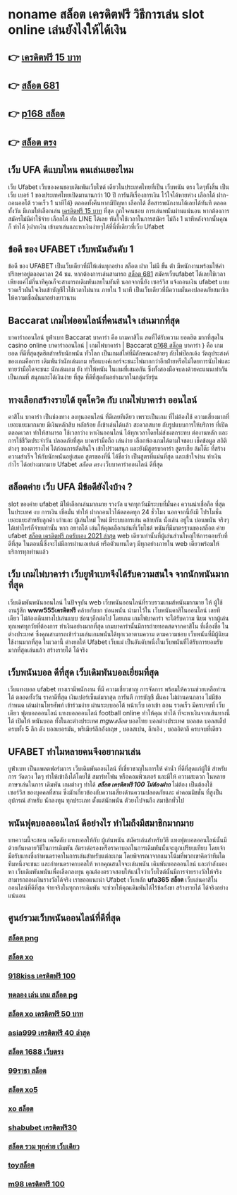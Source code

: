 # noname สล็อต เครดิตฟรี วิธีการเล่น slot online  เล่นยังไงให้ได้เงิน

## 👉 [เครดิตฟรี 15 บาท](https://www.ufaeat.com/)
## 👉 [สล็อต 681](https://www.ufaeat.com/regis-ufabet-master-free/)
## 👉 [p168 สล็อต](https://www.ufaeat.com/ufabet-master-login/)
## 👉 [สล็อต ตรง](https://www.ufaeat.com/regis-ufabet-master-free/)

## เว็บ UFA  ดีแบบไหน คนเล่นเยอะไหม

 เว็บ Ufabet เว็บของคนชอบเดิมพันเว็บไซต์ เดียวในประเทศไทยที่เป็น เว็บพนัน ตรง   ใดๆทั้งสิ้น เป็นเว็บ เบอร์ 1 ของประเทศไทยเปิดมานานกว่า 10 ปี การันตีเรื่องการเงิน ไว้ใจได้หายห่วง  เลือกได้  ฝาก-ถอนออโต้ รวดเร็ว 1 นาทีได้} ตลอดทั้งคืนหากมีปัญหา เลือกได้  สื่อสารพนักงานได้เลยได้ทันที  ตลอดทั้งวัน  มีเกมให้เลือกเล่น [เครดิตฟรี 15 บาท](https://www.ufaeat.com/regis-ufabet-master-free/) ที่สุด ถูกใจคนชอบ การเล่นพนันผ่านแน่นอน หากต้องการ  สมัครไม่มีค่าใช้จ่าย เลือกได้ ทัก LINE  ได้เลย ทันใจใช้เวลาในการสมัคร ไม่ถึง 1 นาทีหลังจากนั้นคุณก็ ทำได้ }ฝากเงิน เข้ามาเล่นและหาเงินง่ายๆได้ที่นี่ที่เดียวที่เว็บ Ufabet 


## ข้อดี ของ UFABET เว็บพนันอันดับ 1

ข้อดี ของ UFABET เป็นเว็บเดียวที่มีให้เล่นทุกอย่าง  สล็อต ฝาก ไม่มี ขั้น ต่ํา มีพนักงานพร้อมให้คำปรึกษาอยู่ตลอดเวลา 24 ชม. หากต้องการเล่นสามารถ [สล็อต 681](https://www.ufaeat.com/ufabet-master-login/)  สมัครเว็บufabet  ได้เลยใช้เวลาเพียงแค่ไม่กี่นาทีคุณก็จะสามารถเดิมพันเลยในทันที นอกจากนี้ยัง เซอร์วิส   แจ้งถอนเงิน ufabet  แบบรวดเร็วมันใจเงินเข้าบัญชีไวใช้เวลาไม่นาน ภายใน 1 นาที เป็นเว็บเดียวที่มีความมั่นคงปลอดภัยสมาชิกให้ความเชื่อมั่นมาอย่างยาวนาน


##  Baccarat  เกมไพ่ออนไลน์ที่คนสนใจ  เล่นมากที่สุด

บาคาร่าออนไลน์   ยูฟ่าเบท   Baccarat บาคาร่า  คือ เกมคาสิโน สดที่ได้รับความ ยอดฮิต มากที่สุดใน casino online  บาคาร่าออนไลน์ | เกมไพ่บาคาร่า | Baccarat [p168 สล็อต](https://www.ufaeat.com/regis-ufabet-master-free/) บาคาร่า } คือ เกมยอด ที่ดีที่สุดสุดฮิตสำหรับนักพนัน ทั่วโลก เป็นเกมส์ไพ่ที่มีลักษณะคล้ายๆ กับไพ่ป๊อกเด้ง วัตถุประสงค์ของเกมคือการ เดิมพันว่านักเล่นเกม หรือแบงค์เกอร์จะชนะไพ่มากกว่าอีกฝ่ายหรือไม่โดยการนับไพ่และทายว่ามือใดจะชนะ นักเล่นเกม ยัง   ทำให้พนัน ในเกมที่เสมอกัน ซึ่งทั้งสองมือจบลงด้วยคะแนนเท่ากัน เป็นเกมที่  สนุกและได้เงินง่าย ที่สุด ที่ดีที่สุดกันอย่างมากในกลุ่มวัยรุ่น


## ทางเลือกสร้างรายได้ ยุคโควิด กับ  เกมไพ่บาคาร่า ออนไลน์ 

คาสิโน บาคาร่า เป็นช่องทาง  ลงทุนออนไลน์ ที่ดีเลยทีเดียว เพราะเป็นเกม ที่ไม่ต้องใช้  ความเสี่ยงมากที่เยอะแยะมากมาย มีเงินหลักสิบ หลักร้อย ก็เข้าเล่นได้เเล้ว สะดวกสบาย กับรูปแบบการให้บริการ ที่เปิด  ตลอดเวลา ทำให้สามารถ ใช้เวลาว่าง  หาเงินออนไลน์ ได้ทุกเวลาโดยไม่ส่งผลกระทบ ต่องานหลัก และการใช้ชีวิตประจำวัน  ปลอดภัยที่สุด  บาคาร่ามือถือ เล่นง่าย เลือกห้องเกมได้ตามใจชอบ เช็คข้อมูล สถิติต่างๆ ของตารางไพ่ ได้ก่อนการตัดสินใจ เข้าไปร่วมสนุก และยังมีสูตรบาคาร่า  สูตรเฮีย ล้มโต๊ะ   ที่สร้างความสำเร็จ ให้กับนักพนันอยู่เสมอ สูตรของที่นี่ ได้ชื่อว่า เป็นสูตรที่แม่นที่สุด และเข้าใจง่าน ทำเงินกำไร ได้อย่างมากมาย Ufabet  *สล็อต ตรง* เว็บบาคาร่าออนไลน์ ดีที่สุด

##  สล็อตค่าย เว็บ UFA มีข้อดียังไงบ้าง ?

 slot ของค่าย ufabet มีให้เลือกเล่นมากมาย  รางวัล  แจกทุกวันมีระบบที่มั่นคง  ความน่าเชื่อถือ ที่สุดในประเทศ  งบ การเงิน  เชื่อมั่น   ทำให้ ฝากถอนไวได้ตลอดทุก 24 ชั่วโมง นอกจากนี้ยังมี โปรโมชั่น  เยอะแยะสำหรับลูกค้า เก่าและ ผู้เล่นใหม่ ใหม่ มีระบบการเล่น  คล้ายกัน นั่งเล่น อยู่ใน บ่อนพนัน จริงๆ ได้เท่าไหร่ก็จ่ายเท่านั้น หาก อยากได้ เล่นให้คุณเลือกเล่นที่เว็บไชต์ พนันที่มีมาตรฐานของสล็อต ค่าย ufabet [สล็อต เครดิตฟรี กดรับเอง 2021 ล่าสุด](https://www.ufaeat.com/ufabet-master-login/)  web เดียวเท่านั้นที่ผู้เล่นส่วนใหญ่ให้การตอบรับที่ดีที่สุด ในตอนนี้ซึ่งจะไม่มีการผ่านเอเย่นต์ หรือตัวแทนใดๆ มีทุกอย่างภายใน web เดียวพร้อมให้บริการทุกท่านแล้ว


## เว็บ เกมไพ่บาคาร่า  เว็บยูฟ่าเบทจึงได้รับความสนใจ จากนักพนันมากที่สุด

 เว็บเดิมพันพนันออนไลน์  ในปัจจุบัน web เว็บพนันออนไลน์ที่รวบรวมเกมส์พนันมากมาย  ให้ ผู้ใช้งานรู้สึก **www555เครดิตฟรี** คล้ายกับยก บ่อนพนัน  นำมาไว้ใน เว็บพนันคาสิโนออนไลน์ เลยทีเดียว ไม่ต้องเดินทางไปเล่นแบบ ซ่อนๆอีกต่อไป โดยเกม เกมไพ่บาคาร่า จะได้รับความ นิยม  จากผู้เล่น  ทุกเพศทุกวัยที่ต้องการ ทำเงินอย่างมากที่สุด เกมบาคาร่านั้นมีการถ่ายทอดสดจากคาสิโน ที่เลื่องชื่อ ในต่างประเทศ ซึ่งคุณสามารถเข้าร่วมเล่นเกมพนันได้ทุกเวลาตามความ ตามความชอบ เว็บพนันที่มีผู้นิยมใช้งานมากที่สุด ในเวลานี้  ต่างยกให้ Ufabet เว็บแม่  เป็นอันดับหนึ่งในเว็บพนันที่ได้รับการยอมรับมากที่สุดเล่นแล้ว สร้างรายได้ ได้จริง 


## เว็บพนันบอล ดีที่สุด เว็บเดิมพันบอลเยี่ยมที่สุด

เว็บแทงบอล   ufabet  ทางเรามีพนักงาน  ที่มี ความเชี่ยวชาญ  การจัดการ พร้อมให้ความช่วยเหลือท่านได้  ตลอดทั้งวัน  ราคาดีที่สุด   เงินเปอร์เซ็นต์มากสุด การันตี   การบัญชี  มั่นคง  ไม่ผ่านคนกลาง   ไม่มีข้อกำหนด   เล่นผ่านโทรศัพท์   เข้าร่วมง่าย  ผ่านระบบออโต้ หน้าเว็บ   เอาเข้า ถอน  รวดเร็ว  มีครบจบที่ เว็บ เดียว ฟุตบอลออนไลน์ แทงบอลออนไลน์ football online ทำให้คุณ ทำได้ ที่จะหาเงินจากเส้นทางนี้ได้ เปิดให้ พนันบอล  ทั้งในละต่างประเทศ *mgwสล็อต* บอลไทย  บอลต่างประเทศ บอลสด บอลสเต็ป  ครบทั้ง 5 ลีก ดัง  บอลเยอรมัน, พรีเมียร์ลีกอังกฤษ ,  บอลสเปน, ลีกเอิง ,  บอลอิตาลี ครบจบที่เดียว

## UFABET ทำไมหลายคนจึงอยากมาเล่น

 ยูฟ่าเบท  เป็นแพลตฟอร์มการ เว็บเดิมพันออนไลน์ ที่เชี่ยวชาญในการให้ ค่าน้ำ ที่ดีที่สุดแก่ผู้ใช้ สำหรับการ วัดดวง ใดๆ   ทำให้เข้าถึงได้โดยใช้  สมาร์ทโฟน หรือคอมพิวเตอร์ และมีให้  ความสะดวก ในหลายภาษาเล่นในการ เดิมพัน เกมต่างๆ  ทำได้ ***สล็อต เครดิตฟรี 100 ไม่ต้องฝาก***  ไม่ต้อง เป็นต้องใช้ เซอร์วิส ของบุคคลที่สาม ซึ่งมักเกี่ยวข้องกับความเสี่ยงด้านความปลอดภัยและ ค่าคอมมิชชั่น ที่สูงป็น อุปกรณ์ สำหรับ  นักลงทุน ทุกประเภท ตั้งแต่นักพนัน ตัวยงไปจนถึง สมาชิกทั่วไป


##  พนันฟุตบอลออนไลน์  ดีอย่างไร  ทำไมถึงมีสมาชิกมากมาย

บทความนี้จะสอน เคล็ดลับ  แทงบอลให้กับ ผู้เล่นพนัน  สมัครเล่นสำหรับวิธี แทงฟุตบอลออนไลน์นั้นมีด้วยกันหลายวิธีในการเดิมพัน  อัตราต่อรองหรือราคาบอลในการเดิมพันนั้นจะถูกเปรียบเทียบ โดยเจ้ามือรับแทงซึ่งกำหนดราคาในการเล่นสำหรับแต่ละเกม โดยพิจารณาจากแนวโน้มที่พวกเขาคิดว่าทีมใดทีมหนึ่งจะชนะ และกำหนดราคาบอลให้ หากคุณสนใจจะเล่นพนัน เดิมพันบอลออนไลน์ และกำลังมองหา เว็บเดิมพันพนันเพื่อเลือกลงทุน คุณต้องตรวจสอบให้แน่ใจว่าเว็บไซต์นั้นมีการจ่ายรางวัลให้จริง สามารถถอนเงินรางวัลได้จริง เราขออแนะนำ  Ufabet เว็บหลัก **ufa365 สล็อต** เว็บเล่นคาสิโนออนไลน์ที่ดีที่สุด  จ่ายจริงในทุกการเดิมพัน จะช่วยให้คุณเดิมพันได้ไร้ข้อกังขา  สร้างรายได้ ได้จริงอย่างแน่นอน

## ศูนย์รวมเว็บพนันออนไลน์ที่ดีที่สุด

### [สล็อต png](https://atom.io/themes/UFAEAT%20เว็บตรง%20ทางเข้า%20UFABET%20ufa888%20เครดิตฟรี%20008%20สล็อต%20สมัครฟรี%20ฟรีเครดิต%20100%)
### [สล็อต xo](https://atom.io/themes/UFAEAT%20เว็บตรง%20ทางเข้า%20UFABET%20wow%20slot%20เครดิตฟรี%20100%20ล่าสุด%20008%20สล็อต%20สมัครฟรี%20ฟรีเครดิต%20100%)
### [918kiss เครดิตฟรี 100](https://atom.io/themes/UFAEAT%20เว็บตรง%20ทางเข้า%20UFABET%20สล็อต11ไฮโล%20008%20สล็อต%20สมัครฟรี%20ฟรีเครดิต%20100%)
### [ทดลอง เล่น เกม สล็อต pg](https://atom.io/themes/UFAEAT%20เว็บตรง%20ทางเข้า%20UFABET%20ซุปเปอร์%20สล็อต%20ยืนยัน%20otp%20รับเครดิตฟรี%20ล่าสุด%20008%20สล็อต%20สมัครฟรี%20ฟรีเครดิต%20100%)
### [สล็อต xo เครดิตฟรี 50 บาท](https://atom.io/themes/UFAEAT%20เว็บตรง%20ทางเข้า%20UFABET%20สล็อตgclub%20008%20สล็อต%20สมัครฟรี%20ฟรีเครดิต%20100%)
### [asia999 เครดิตฟรี 40 ล่าสุด](https://atom.io/themes/UFAEAT%20เว็บตรง%20ทางเข้า%20UFABET%20asia999%20เครดิตฟรี%2040%20008%20สล็อต%20สมัครฟรี%20ฟรีเครดิต%20100%)
### [สล็อต 1688 เว็บตรง](https://atom.io/themes/UFAEAT%20เว็บตรง%20ทางเข้า%20UFABET%20pg%20slot%20walletเครดิตฟรี%20008%20สล็อต%20สมัครฟรี%20ฟรีเครดิต%20100%)
### [99ราชา สล็อต](https://atom.io/themes/UFAEAT%20เว็บตรง%20ทางเข้า%20UFABET%20ทดลองเล่น%20สล็อตpg%20008%20สล็อต%20สมัครฟรี%20ฟรีเครดิต%20100%)
### [สล็อต xo5](https://atom.io/themes/UFAEAT%20เว็บตรง%20ทางเข้า%20UFABET%20สล็อต%20ทดลองเล่นฟรี%20008%20สล็อต%20สมัครฟรี%20ฟรีเครดิต%20100%)
### [xo สล็อต](https://atom.io/themes/UFAEAT%20เว็บตรง%20ทางเข้า%20UFABET%20เครดิตฟรี%20ไม่ต้องฝาก%20ไม่ต้องแชร์%20ไม่ต้องทำ%20เทิ%20ร์%20น.%20ถอนได้จริง%20008%20สล็อต%20สมัครฟรี%20ฟรีเครดิต%20100%)
### [shabubet เครดิตฟรี30](https://atom.io/themes/UFAEAT%20เว็บตรง%20ทางเข้า%20UFABET%20รวม%20เว็บ%20superslot%20เครดิตฟรี%2030%20ยืนยัน%20otp%20ถอนได้%20300%20ล่าสุด%20008%20สล็อต%20สมัครฟรี%20ฟรีเครดิต%20100%)
### [สล็อต รวม ทุกค่าย เว็บเดียว](https://atom.io/themes/UFAEAT%20เว็บตรง%20ทางเข้า%20UFABET%20เว็บ%20สล็อต%20ไม่ผ่าน%20เอ%20เย่%20น%202021%20008%20สล็อต%20สมัครฟรี%20ฟรีเครดิต%20100%)
### [toyสล็อต](https://atom.io/themes/UFAEAT%20เว็บตรง%20ทางเข้า%20UFABET%20444%20superslot%20เครดิตฟรี50%20008%20สล็อต%20สมัครฟรี%20ฟรีเครดิต%20100%)
### [m98 เครดิตฟรี 100](https://atom.io/themes/UFAEAT%20เว็บตรง%20ทางเข้า%20UFABET%20ลาวา%20สล็อต%20008%20สล็อต%20สมัครฟรี%20ฟรีเครดิต%20100%)